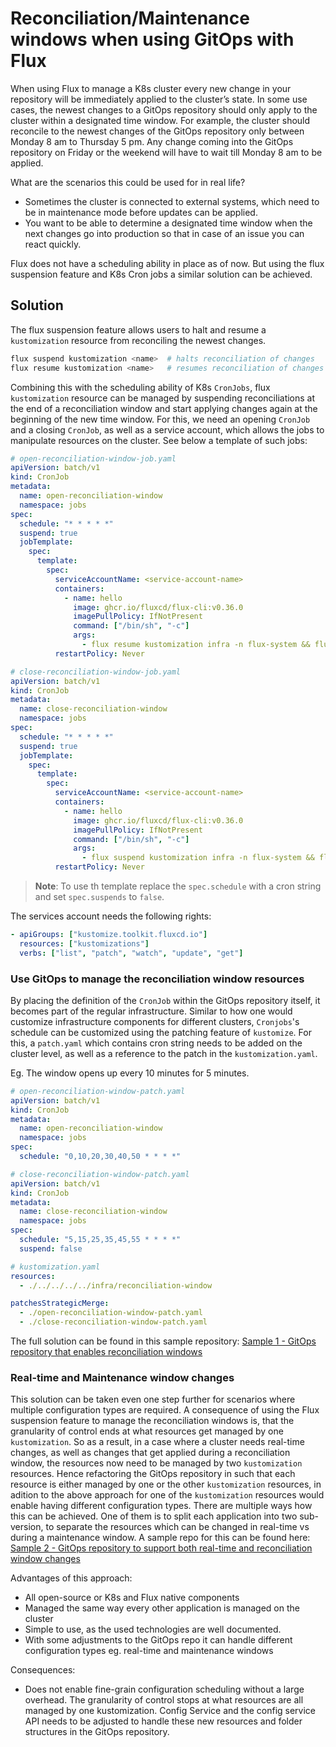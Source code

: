 # Reconciliation/Maintenance windows when using GitOps with Flux

When using Flux to manage a K8s cluster every new change in your repository will be immediately applied to the cluster’s state. In some use cases, the newest changes to a GitOps repository should only apply to the cluster within a designated time window. For example, the cluster should reconcile to the newest changes of the GitOps repository only between Monday 8 am to Thursday 5 pm. Any change coming into the GitOps repository on Friday or the weekend will have to wait till Monday 8 am to be applied.

What are the scenarios this could be used for in real life?

- Sometimes the cluster is connected to external systems, which need to be in maintenance mode before updates can be applied.
- You want to be able to determine a designated time window when the next changes go into production so that in case of an issue you can react quickly.

Flux does not have a scheduling ability in place as of now. But using the flux suspension feature and K8s Cron jobs a similar solution can be achieved.

## Solution

The flux suspension feature allows users to halt and resume a `kustomization` resource from reconciling the newest changes.

```bash
flux suspend kustomization <name>  # halts reconciliation of changes
flux resume kustomization <name>   # resumes reconciliation of changes
```

Combining this with the scheduling ability of K8s `CronJobs`, flux `kustomization` resource can be managed by suspending reconciliations at the end of a reconciliation window and start applying changes again at the beginning of the new time window.
For this, we need an opening `CronJob` and a closing `CronJob`, as well as a service account, which allows the jobs to manipulate resources on the cluster.
See below a template of such jobs:

```yaml
# open-reconciliation-window-job.yaml
apiVersion: batch/v1
kind: CronJob
metadata:
  name: open-reconciliation-window
  namespace: jobs
spec:
  schedule: "* * * * *"
  suspend: true
  jobTemplate:
    spec:
      template:
        spec:
          serviceAccountName: <service-account-name>
          containers:
            - name: hello
              image: ghcr.io/fluxcd/flux-cli:v0.36.0
              imagePullPolicy: IfNotPresent
              command: ["/bin/sh", "-c"]
              args:
                - flux resume kustomization infra -n flux-system && flux resume kustomization apps -n flux-system;
          restartPolicy: Never
```

```yaml
# close-reconciliation-window-job.yaml
apiVersion: batch/v1
kind: CronJob
metadata:
  name: close-reconciliation-window
  namespace: jobs
spec:
  schedule: "* * * * *"
  suspend: true
  jobTemplate:
    spec:
      template:
        spec:
          serviceAccountName: <service-account-name>
          containers:
            - name: hello
              image: ghcr.io/fluxcd/flux-cli:v0.36.0
              imagePullPolicy: IfNotPresent
              command: ["/bin/sh", "-c"]
              args:
                - flux suspend kustomization infra -n flux-system && flux suspend kustomization apps -n flux-system;
          restartPolicy: Never
```

> **Note**: To use th template replace the `spec.schedule` with a cron string and set `spec.suspends` to `false`.

The services account needs the following rights:

```yaml
- apiGroups: ["kustomize.toolkit.fluxcd.io"]
  resources: ["kustomizations"]
  verbs: ["list", "patch", "watch", "update", "get"]
```

### Use GitOps to manage the reconciliation window resources

By placing the definition of the `CronJob` within the GitOps repository itself, it becomes part of the regular infrastructure. Similar to how one would customize infrastructure components for different clusters, `Cronjobs`'s schedule can be customized using the patching feature of `kustomize`.
For this, a `patch.yaml` which contains cron string needs to be added on the cluster level, as well as a reference to the patch in the `kustomization.yaml`.

Eg. The window opens up every 10 minutes for 5 minutes.

```yaml
# open-reconciliation-window-patch.yaml
apiVersion: batch/v1
kind: CronJob
metadata:
  name: open-reconciliation-window
  namespace: jobs
spec:
  schedule: "0,10,20,30,40,50 * * * *"

# close-reconciliation-window-patch.yaml
apiVersion: batch/v1
kind: CronJob
metadata:
  name: close-reconciliation-window
  namespace: jobs
spec:
  schedule: "5,15,25,35,45,55 * * * *"
  suspend: false
```

```yaml
# kustomization.yaml
resources:
  - ./../../../../infra/reconciliation-window

patchesStrategicMerge:
  - ./open-reconciliation-window-patch.yaml
  - ./close-reconciliation-window-patch.yaml
```

The full solution can be found in this sample repository: [ Sample 1 - GitOps repository that enables reconciliation windows](https://github.com/MahrRah/flux-reconciliation-windows-sample/tree/main/Sample1)

### Real-time and Maintenance window changes

This solution can be taken even one step further for scenarios where multiple configuration types are required. 
A consequence of using the Flux suspension feature to manage the reconciliation windows is, that the granularity of control ends at what resources get managed by one `kustomization`.
So as a result, in a case where a cluster needs real-time changes, as well as changes that get applied during a reconciliation window, the resources now need to be managed by two `kustomization` resources.
Hence refactoring the GitOps repository in such that each resource is either managed by one or the other `kustomization` resources, in adition to the above approach for one of the `kustomization` resources would enable having different configuration types.
There are multiple ways how this can be achieved. One of them is to split each application into two sub-version, to separate the resources which can be changed in real-time vs during a maintenance window.
A sample repo for this can be found here: [Sample 2 -  GitOps repository to support both real-time and reconciliation window changes](https://github.com/MahrRah/flux-reconciliation-windows-sample/tree/main/Sample2)

Advantages of this approach:

- All open-source or K8s and Flux native components
- Managed the same way every other application is managed on the cluster
- Simple to use, as the used technologies are well documented.
- With some adjustments to the GitOps repo it can handle different configuration types eg. real-time and maintenance windows

Consequences:

- Does not enable fine-grain configuration scheduling without a large overhead. The granularity of control stops at what resources are all managed by one kustomization.
  Config Service and the config service API needs to be adjusted to handle these new resources and folder structures in the GitOps repository.